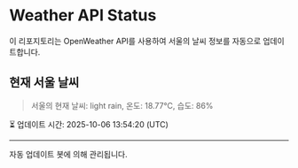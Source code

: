
# Weather API Status

이 리포지토리는 OpenWeather API를 사용하여 서울의 날씨 정보를 자동으로 업데이트합니다.

## 현재 서울 날씨
> 서울의 현재 날씨: light rain, 온도: 18.77°C, 습도: 86%

⏳ 업데이트 시간: 2025-10-06 13:54:20 (UTC)

---
자동 업데이트 봇에 의해 관리됩니다.
